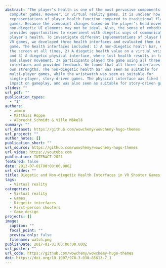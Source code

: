 ```yaml
---
abstract: "The player’s health is one of the most pervasive components in
  computer games. However, in virtual reality games, it is unclear how different
  representations of player health function compared to traditional flat-screen
  games. Because the viewpoint changes based on the player’s head movement,
  non-diegetic UI elements may not be ideal. Also, the sense of embodiment in VR
  provides opportunities to experiment with diegetic ways of communicating the
  player’s health. To investigate different implementations of player health in
  VR games, we developed three health interfaces and evaluated them in a shooter
  game. The health interfaces included: 1) A non-diegetic health bar, visible on
  the screen at all times, 2) A diegetic health value on a virtual wristwatch,
  and 3) A diegetic physical interface, where lost health results in trembling
  and slower movement. 37 participants played the game using all three health
  interfaces and provided feedback. We found that all three interfaces had their
  own strengths. The non-diegetic health bar was seen as suitable for
  multi-player games, while the wristwatch was seen as suitable for
  single-player, story-driven games. The physical interface was liked for its
  impact on gameplay, and was also seen as suitable for story-driven games."
slides: ""
url_pdf: ""
publication_types:
  - "1"
authors:
  - admin
  - Matthias Hoppe
  - Albrecht Schmidt & Ville Mäkelä
summary: ""
url_dataset: https://github.com/wowchemy/wowchemy-hugo-themes
url_project: ""
author_notes: []
publication_short: ""
url_source: https://github.com/wowchemy/wowchemy-hugo-themes
url_video: https://youtube.com
publication: INTERACT 2021
featured: false
date: 2013-07-01T00:00:00.000Z
url_slides: ""
title: Diegetic and Non-diegetic Health Interfaces in VR Shooter Games
tags:
  - Virtual reality
categories:
  - Virtual reality
  - Games
  - Diegetic interfaces
  - First-person shooters
  - Game design
projects: []
image:
  caption: ""
  focal_point: ""
  preview_only: false
  filename: watch.png
publishDate: 2017-01-01T00:00:00.000Z
url_poster: ""
url_code: https://github.com/wowchemy/wowchemy-hugo-themes
doi: https://doi.org/10.1007/978-3-030-85613-7_1
---
```

